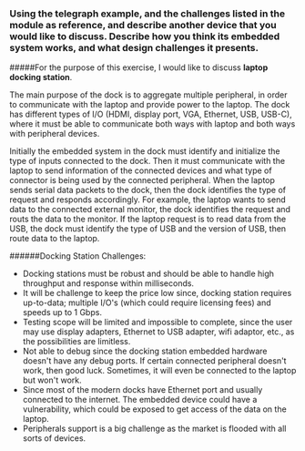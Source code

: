 ### Using the telegraph example, and the challenges listed in the module as reference, and describe another device that you would like to discuss. Describe how you think its embedded system works, and what design challenges it presents.

#####For the purpose of this exercise, I would like to discuss **laptop docking station**.

The main purpose of the dock is to aggregate multiple peripheral, in order to communicate with the laptop and provide power to the laptop. The dock has different types of I/O (HDMI, display port, VGA, Ethernet, USB, USB-C), where it must be able to communicate both ways with laptop and both ways with peripheral devices.

Initially the embedded system in the dock must identify and initialize the type of inputs connected to the dock. Then it must communicate with the laptop to send information of the connected devices and what type of connector is being used by the connected peripheral. When the laptop sends serial data packets to the dock, then the dock identifies the type of request and responds accordingly. For example, the laptop wants to send data to the connected external monitor, the dock identifies the request and routs the data to the monitor. If the laptop request is to read data from the USB, the dock must identify the type of USB and the version of USB, then route data to the laptop.

######Docking Station Challenges:

- Docking stations must be robust and should be able to handle high throughput and response within milliseconds.
- It will be challenge to keep the price low since, docking station requires up-to-data; multiple I/O's (which could require licensing fees) and speeds up to 1 Gbps.
- Testing scope will be limited and impossible to complete, since the user may use display adapters, Ethernet to USB adapter, wifi adaptor, etc., as the possibilities are limitless.
- Not able to debug since the docking station embedded hardware doesn't have any debug ports. If certain connected peripheral doesn't work, then good luck. Sometimes, it will even be connected to the laptop but won't work.
- Since most of the modern docks have Ethernet port and usually connected to the internet. The embedded device could have a vulnerability, which could be exposed to get access of the data on the laptop.
- Peripherals support is a big challenge as the market is flooded with all sorts of devices.